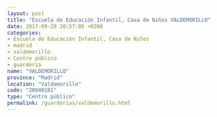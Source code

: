 ```yaml
---
layout: post
title: "Escuela de Educación Infantil, Casa de Niños VALDEMORILLO"
date: 2017-09-20 20:57:05 +0200
categories:
- Escuela de Educación Infantil, Casa de Niños
- madrid
- valdemorillo
- Centro público
- guarderia
name: "VALDEMORILLO"
province: "Madrid"
location: "Valdemorillo"
code: "28048181"
type: "Centro público"
permalink: /guarderias/valdemorillo.html
---
```

